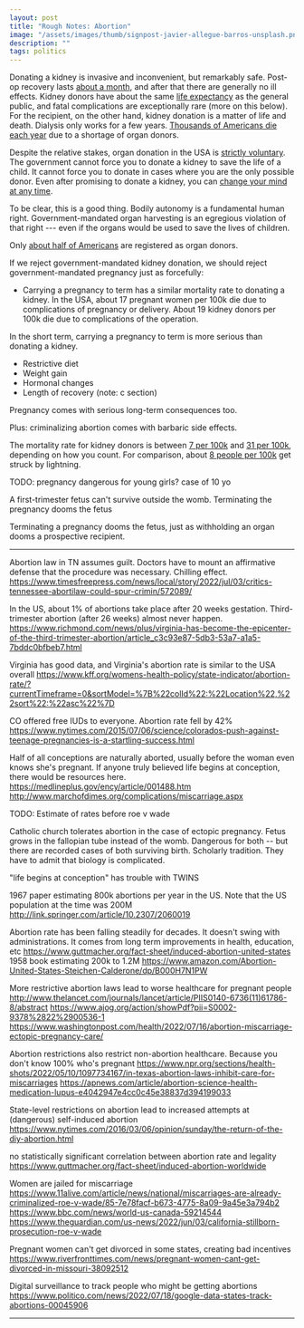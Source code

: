 ```yaml
---
layout: post
title: "Rough Notes: Abortion"
image: "/assets/images/thumb/signpost-javier-allegue-barros-unsplash.png"
description: ""
tags: politics
---
```


Donating a kidney is invasive and inconvenient, but remarkably safe.
Post-op recovery lasts [about a month][donor_recovery], and after that there are generally no ill effects.
Kidney donors have about the same [life expectancy][kidney_life_expectancy] as the general public, and fatal complications are exceptionally rare (more on this below).
For the recipient, on the other hand, kidney donation is a matter of life and death.
Dialysis only works for a few years.
[Thousands of Americans die each year][donation_stats] due to a shortage of organ donors.

Despite the relative stakes, organ donation in the USA is [strictly voluntary][donation_requires_consent].
The government cannot force you to donate a kidney to save the life of a child.
It cannot force you to donate in cases where you are the only possible donor.
Even after promising to donate a kidney, you can [change your mind at any time][donor_can_change_mind].

To be clear, this is a good thing.
Bodily autonomy is a fundamental human right.
Government-mandated organ harvesting is an egregious violation of that right --- even if the organs would be used to save the lives of children.


Only [about half of Americans][organ_donor_rate] are registered as organ donors.

If we reject government-mandated kidney donation, we should reject government-mandated pregnancy just as forcefully:



- Carrying a pregnancy to term has a similar mortality rate to donating a kidney. In the USA, about 17 pregnant women per 100k die due to complications of pregnancy or delivery. About 19 kidney donors per 100k die due to complications of the operation.


In the short term, carrying a pregnancy to term is more serious than donating a kidney.
- Restrictive diet
- Weight gain
- Hormonal changes
- Length of recovery (note: c section)

Pregnancy comes with serious long-term consequences too.



Plus: criminalizing abortion comes with barbaric side effects.






[^1]: In the USA, about 17 pregnant women per 100k die due to complications of pregnancy or delivery. The Depending on how you count, donating a kidney has a mortality rate between 7 per 100k and

The mortality rate for kidney donors is between [7 per 100k][kidney_mortality_1] and [31 per 100k][kidney_mortality_2], depending on how you count. For comparison, about [8 people per 100k][lightning_odds] get struck by lightning.

TODO: pregnancy dangerous for young girls? case of 10 yo



[pregnancy_mortality]: https://www.cdc.gov/reproductivehealth/maternal-mortality/preventing-pregnancy-related-deaths.html
[kidney_mortality_1]: https://www.donorcarenet.org/education/kidney-donation-risks/
[kidney_mortality_2]: https://www.kidney.org/transplantation/livingdonors/risks-of-surgery
[kidney_diet]: https://www.kidney.org/atoz/content/foods-avoid-after-transplantation
[kidney_life_expectancy]: https://bmjopen.bmj.com/content/7/8/e016490
[kidney_donor_recovery]: https://www.mayoclinic.org/tests-procedures/kidney-transplant/about/pac-20384777
[dialysis_life_expectancy]: https://www.ncbi.nlm.nih.gov/pmc/articles/PMC3116337/
[donation_stats]: https://www.kidney.org/news/newsroom/factsheets/Organ-Donation-and-Transplantation-Stats
[donor_recovery]: https://www.kidney.org/transplantation/livingdonors/what-expect-after-donation
[pregnancy_long_term_effects]: https://www.ncbi.nlm.nih.gov/pmc/articles/PMC5575578/
[c_section_chronic_pain]: https://www.npr.org/sections/health-shots/2019/01/24/686790727/fourth-trimester-problems-can-have-long-term-effects-on-a-moms-health
[sport_mortality_rates]: https://www.besthealthdegrees.com/health-risks/
[mortality_rate_driving]: https://www.iihs.org/topics/fatality-statistics/detail/state-by-state
[donor_can_change_mind]: https://www.kidney.org/newsletter/5-truths-about-becoming-living-donor
[lightning_odds]: https://www.weather.gov/safety/lightning-odds
[donation_requires_consent]: https://www.reuters.com/article/factcheck-organ-donation/fact-check-clarifying-organ-donations-idUSL2N2L22WH
[organ_donor_rate]: https://www.organdonor.gov/professionals/grants-research/research-reports




A first-trimester fetus can't survive outside the womb.
Terminating the pregnancy dooms the fetus

Terminating a pregnancy dooms the fetus, just as withholding an organ dooms a prospective recipient.

---

Abortion law in TN assumes guilt. Doctors have to mount an affirmative defense that the procedure was necessary. Chilling effect.
https://www.timesfreepress.com/news/local/story/2022/jul/03/critics-tennessee-abortilaw-could-spur-crimin/572089/

In the US, about 1% of abortions take place after 20 weeks gestation. Third-trimester abortion (after 26 weeks) almost never happen.
https://www.richmond.com/news/plus/virginia-has-become-the-epicenter-of-the-third-trimester-abortion/article_c3c93e87-5db3-53a7-a1a5-7bddc0bfbeb7.html

Virginia has good data, and Virginia's abortion rate is similar to the USA overall
https://www.kff.org/womens-health-policy/state-indicator/abortion-rate/?currentTimeframe=0&sortModel=%7B%22colId%22:%22Location%22,%22sort%22:%22asc%22%7D

CO offered free IUDs to everyone. Abortion rate fell by 42%
https://www.nytimes.com/2015/07/06/science/colorados-push-against-teenage-pregnancies-is-a-startling-success.html

Half of all conceptions are naturally aborted, usually before the woman even knows she's pregnant. If anyone truly believed life begins at conception, there would be resources here.
https://medlineplus.gov/ency/article/001488.htm
http://www.marchofdimes.org/complications/miscarriage.aspx

TODO: Estimate of rates before roe v wade

Catholic church tolerates abortion in the case of ectopic pregnancy. Fetus grows in the fallopian tube instead of the womb. Dangerous for both -- but there are recorded cases of both surviving birth. Scholarly tradition. They have to admit that biology is complicated.

"life begins at conception" has trouble with TWINS

1967 paper estimating 800k abortions per year in the US. Note that the US population at the time was 200M
http://link.springer.com/article/10.2307/2060019

Abortion rate has been falling steadily for decades. It doesn't swing with administrations. It comes from long term improvements in health, education, etc
https://www.guttmacher.org/fact-sheet/induced-abortion-united-states
1958 book estimating 200k to 1.2M
https://www.amazon.com/Abortion-United-States-Steichen-Calderone/dp/B000H7N1PW

More restrictive abortion laws lead to worse healthcare for pregnant people
http://www.thelancet.com/journals/lancet/article/PIIS0140-6736(11)61786-8/abstract
https://www.ajog.org/action/showPdf?pii=S0002-9378%2822%2900536-1
https://www.washingtonpost.com/health/2022/07/16/abortion-miscarriage-ectopic-pregnancy-care/

Abortion restrictions also restrict non-abortion healthcare. Because you don't know 100% who's pregnant
https://www.npr.org/sections/health-shots/2022/05/10/1097734167/in-texas-abortion-laws-inhibit-care-for-miscarriages
https://apnews.com/article/abortion-science-health-medication-lupus-e4042947e4cc0c45e38837d394199033

State-level restrictions on abortion lead to increased attempts at (dangerous) self-induced abortion
https://www.nytimes.com/2016/03/06/opinion/sunday/the-return-of-the-diy-abortion.html

no statistically significant correlation between abortion rate and legality
https://www.guttmacher.org/fact-sheet/induced-abortion-worldwide

Women are jailed for miscarriage
https://www.11alive.com/article/news/national/miscarriages-are-already-criminalized-roe-v-wade/85-7e78facf-b673-4775-8a09-9a45e3a794b2
https://www.bbc.com/news/world-us-canada-59214544
https://www.theguardian.com/us-news/2022/jun/03/california-stillborn-prosecution-roe-v-wade

Pregnant women can't get divorced in some states, creating bad incentives
https://www.riverfronttimes.com/news/pregnant-women-cant-get-divorced-in-missouri-38092512


Digital surveillance to track people who might be getting abortions
https://www.politico.com/news/2022/07/18/google-data-states-track-abortions-00045906





---
